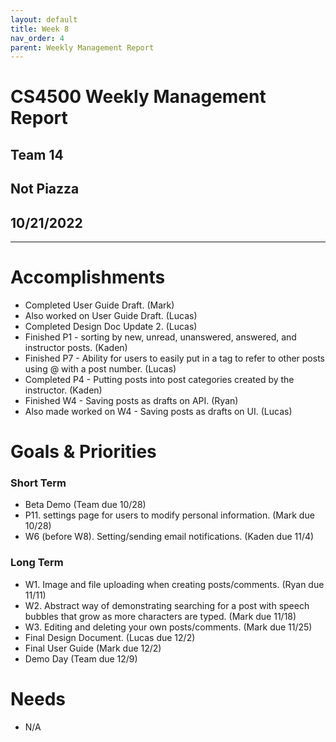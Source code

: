 ```yaml
---
layout: default
title: Week 8
nav_order: 4
parent: Weekly Management Report
---
```

# CS4500 Weekly Management Report 
## Team 14
## Not Piazza
## 10/21/2022
***

# Accomplishments
- Completed User Guide Draft. (Mark)
- Also worked on User Guide Draft. (Lucas)
- Completed Design Doc Update 2. (Lucas) 
- Finished P1 - sorting by new, unread, unanswered, answered, and instructor posts. (Kaden)
- Finished P7 - Ability for users to easily put in a tag to refer to other posts using @ with a post number. (Lucas)
- Completed P4 - Putting posts into post categories created by the instructor. (Kaden)
- Finished W4 -  Saving posts as drafts on API. (Ryan)
- Also made worked on W4 - Saving posts as drafts on UI. (Lucas)

# Goals & Priorities
### Short Term
- Beta Demo (Team due 10/28)
- P11. settings page for users to modify personal information. (Mark due 10/28)
- W6 (before W8). Setting/sending email notifications. (Kaden due 11/4) 

### Long Term
- W1. Image and file uploading when creating posts/comments. (Ryan due 11/11)
- W2. Abstract way of demonstrating searching for a post with speech bubbles that grow as more characters are typed. (Mark due 11/18)
- W3. Editing and deleting your own posts/comments. (Mark due 11/25)
- Final Design Document. (Lucas due 12/2)
- Final User Guide (Mark due 12/2) 
- Demo Day (Team due 12/9)

# Needs
- N/A

